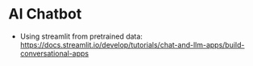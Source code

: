 # AI Chatbot

- Using streamlit from pretrained data:
  <https://docs.streamlit.io/develop/tutorials/chat-and-llm-apps/build-conversational-apps>
